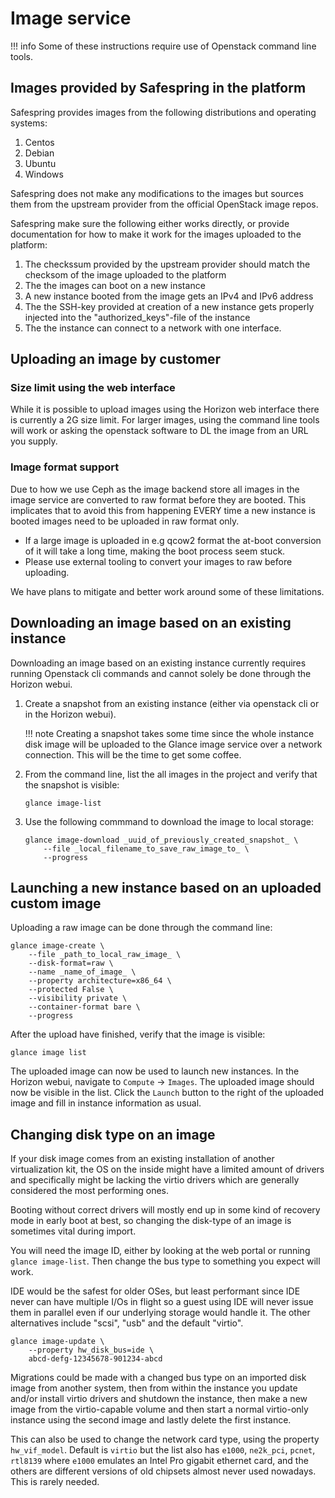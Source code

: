 # Image service

!!! info
    Some of these instructions require use of Openstack command line tools.
   
## Images provided by Safespring in the platform

Safespring provides images from the following distributions and operating systems:

1. Centos
2. Debian
3. Ubuntu
4. Windows

Safespring does not make any modifications to the images but sources them from the upstream provider from the official OpenStack image repos. 

Safespring make sure the following either works directly, or provide documentation for how to make it work for the images uploaded to the platform:

1. The checkssum provided by the upstream provider should match the checksom of the image uploaded to the platform
2. The the images can boot on a new instance
3. A new instance booted from the image gets an IPv4 and IPv6 address
4. The the SSH-key provided at creation of a new instance gets properly injected into the "authorized_keys"-file of the instance
5. The the instance can connect to a network with one interface.

## Uploading an image by customer

### Size limit using the web interface

While it is possible to upload images using the Horizon web interface
there is currently a 2G size limit. For larger images, using the command
line tools will work or asking the openstack software to DL the image
from an URL you supply.

### Image format support

Due to how we use Ceph as the image backend store all images in the
image service are converted to raw format before they are booted. This
implicates that to avoid this from happening EVERY time a new instance
is booted images need to be uploaded in raw format only.

-   If a large image is uploaded in e.g qcow2 format the at-boot
    conversion of it will take a long time, making the boot process
    seem stuck.
-   Please use external tooling to convert your images to raw
    before uploading.

We have plans to mitigate and better work around some of these
limitations.

## Downloading an image based on an existing instance

Downloading an image based on an existing instance currently requires
running Openstack cli commands and cannot solely be done through the
Horizon webui.

1.  Create a snapshot from an existing instance (either via openstack
    cli or in the Horizon webui).

    !!! note
        Creating a snapshot takes some time since the whole instance disk image will be uploaded to the Glance image service over a network connection. This will be the time to get some coffee.

2.  From the command line, list the all images in the project and verify
    that the snapshot is visible:

        glance image-list

3.  Use the following commmand to download the image to local storage:
    ```
    glance image-download _uuid_of_previously_created_snapshot_ \
        --file _local_filename_to_save_raw_image_to_ \
        --progress
    ```

## Launching a new instance based on an uploaded custom image

Uploading a raw image can be done through the command line:

    glance image-create \
        --file _path_to_local_raw_image_ \
        --disk-format=raw \
        --name _name_of_image_ \
        --property architecture=x86_64 \
        --protected False \
        --visibility private \
        --container-format bare \
        --progress

After the upload have finished, verify that the image is visible:

    glance image list

The uploaded image can now be used to launch new instances. In the
Horizon webui, navigate to `Compute` -&gt; `Images`. The uploaded image
should now be visible in the list. Click the `Launch` button to the
right of the uploaded image and fill in instance information as usual.

## Changing disk type on an image

If your disk image comes from an existing installation of another
virtualization kit, the OS on the inside might have a limited amount
of drivers and specifically might be lacking the virtio drivers which
are generally considered the most performing ones.

Booting without correct drivers will mostly end up in some kind of
recovery mode in early boot at best, so changing the disk-type of an
image is sometimes vital during import.

You will need the image ID, either by looking at the web portal or
running ``glance image-list``. Then change the bus type to something
you expect will work.

IDE would be the safest for older OSes, but least performant since IDE
never can have multiple I/Os in flight so a guest using IDE will never
issue them in parallel even if our underlying storage would handle
it. The other alternatives include "scsi", "usb" and the default
"virtio".

    glance image-update \
        --property hw_disk_bus=ide \
        abcd-defg-12345678-901234-abcd

Migrations could be made with a changed bus type on an imported disk
image from another system, then from within the instance you update
and/or install virtio drivers and shutdown the instance, then make a
new image from the virtio-capable volume and then start a normal
virtio-only instance using the second image and lastly delete the
first instance.

This can also be used to change the network card type, using the
property `hw_vif_model`. Default is `virtio` but the list also has
`e1000`, `ne2k_pci`, `pcnet`, `rtl8139` where `e1000` emulates an Intel
Pro gigabit ethernet card, and the others are different versions of
old chipsets almost never used nowadays. This is rarely needed.

